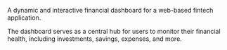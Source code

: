 A dynamic and interactive financial dashboard for a web-based fintech application. 

The dashboard serves as a central hub for users to monitor their financial health, including investments, savings, expenses, and more.
